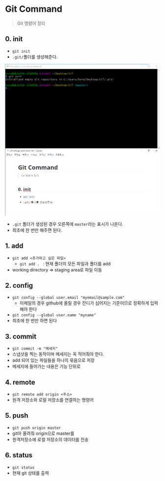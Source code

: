 # Git Command

> Git 명령어 정리



## 0. init

- `git init`
- `.git/`폴더를 생성해준다.

![image-20201229151405911](201229_git_command.assets/image-20201229151405911.png)

- `.git` 폴더가 생성된 경우 오른쪽에 `master`라는 표시가 나온다.
- 최초에 한 번만 해주면 된다.



## 1. add

- `git add <추가하고 싶은 파일>`
  - `git add . ` : 현재 폴더의 모든 파일과 폴더를 add
- working directory => staging area로 파일 이동



## 2. config

- `git config --global user.email "myemail@sample.com"`
  - 이메일의 경우 github에 올릴 경우 잔디가 심어지는 기준이므로 정확하게 입력해야 한다
- `git config --global user.name "myname"`
- 최초에 한 번만 하면 된다



## 3. commit

- `git commit -m "메세지"` 
- 스냅샷을 찍는 동작이며 메세지는 꼭 적어줘야 한다.
- add 되어 있는 파일들을 하나의 묶음으로 저장
- 메세지에 들어가는 내용은 기능 단위로 



## 4. remote

- `git remote add origin <주소>`
- 원격 저장소와 로컬 저장소를 연결하는 명령어



## 5. push

- `git push origin master`
- git아 올려줘 origin으로 master를
- 원격저장소에 로컬 저장소의 데이터를 전송



## 6. status

- `git status`
- 현재 git 상태를 출력